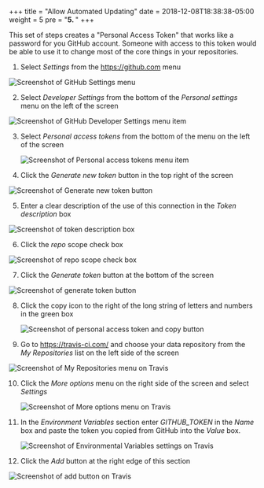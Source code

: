 +++
title = "Allow Automated Updating"
date = 2018-12-08T18:38:38-05:00
weight = 5
pre = "<b>5. </b>"
+++

This set of steps creates a "Personal Access Token" that works like a password
for you GitHub account. Someone with access to this token would be able to use
it to change most of the core things in your repositories.

1. Select *Settings* from the https://github.com menu

  ![Screenshot of GitHub Settings menu](/screenshots/github_menu.png)

2. Select *Developer Settings* from the bottom of the *Personal settings* menu on
   the left of the screen
   
  ![Screenshot of GitHub Developer Settings menu item](/screenshots/github_personal_settings_menu.png)

3. Select *Personal access tokens* from the bottom of the menu on the left of
   the screen
   
   ![Screenshot of Personal access tokens menu item](/screenshots/github_pat_menu_item.png)

4. Click the *Generate new token* button in the top right of the screen

  ![Screenshot of Generate new token button](/screenshots/github_generate_new_token.png)

5. Enter a clear description of the use of this connection in the *Token description* box

  ![Screenshot of token description box](/screenshots/github_token_description.png)

6. Click the *repo* scope check box

  ![Screenshot of repo scope check box](/screenshots/github_repo_scope_checkbox.png)

7. Click the *Generate token* button at the bottom of the screen

  ![Screenshot of generate token button](/screenshots/github_generate_token.png)

8. Click the copy icon to the right of the long string of letters and numbers in
   the green box
   
   ![Screenshot of personal access token and copy button](/screenshots/github_pat_copy.png)

9. Go to https://travis-ci.com/ and choose your data repository from the *My Repositories* list on the left side of the screen

  ![Screenshot of My Repositories menu on Travis](/screenshots/travis_my_repos_menu.png)

10. Click the *More options* menu on the right side of the screen and select
    *Settings*
    
    ![Screenshot of More options menu on Travis](/screenshots/travis_more_options_menu.png)

11. In the *Environment Variables* section enter *GITHUB_TOKEN* in the *Name*
    box and paste the token you copied from GitHub into the *Value* box.
    
    ![Screenshot of Environmental Variables settings on Travis](/screenshots/travis_envir_vars.png)

12. Click the *Add* button at the right edge of this section

  ![Screenshot of add button on Travis](/screenshots/travis_add_button.png)
